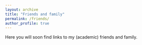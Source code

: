 ```yaml
---
layout: archive
title: "Friends and family"
permalink: /friends/
author_profile: true
---
```


Here you will soon find links to my (academic) friends and family.
